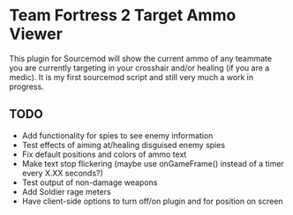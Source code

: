 Team Fortress 2 Target Ammo Viewer
==============

This plugin for Sourcemod will show the current ammo of any teammate you are currently targeting in your crosshair and/or healing (if you are a medic).  It is my first sourcemod script and still very much a work in progress.

TODO
----

* Add functionality for spies to see enemy information
* Test effects of aiming at/healing disguised enemy spies
* Fix default positions and colors of ammo text
* Make text stop flickering (maybe use onGameFrame() instead of a timer every X.XX seconds?)
* Test output of non-damage weapons
* Add Soldier rage meters
* Have client-side options to turn off/on plugin and for position on screen